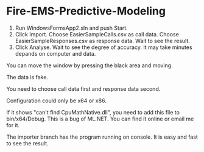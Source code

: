 # Fire-EMS-Predictive-Modeling
1. Run WindowsFormsApp2.sln and push Start.
2. Click Import. 
    Choose EasierSampleCalls.csv as call data. 
    Choose EasierSampleResponses.csv as response data.
   Wait to see the result.
3. Click Analyse. Wait to see the degree of accuracy. It may take minutes depands on computer and data.

You can move the window by pressing the black area and moving.

The data is fake.

You need to choose call data first and response data second.

Configuration could only be x64 or x86.

If it shows "can't find CpuMathNative.dll", you need to add this file to bin/x64/Debug. This is a bug of ML.NET. You can find it online or email me for it.

The importer branch has the program running on console. It is easy and fast to see the result.

